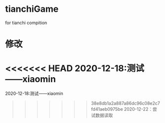 # tianchiGame
for tianchi compition
# 修改
<<<<<<< HEAD
2020-12-18:测试——xiaomin   
=======
2020-12-18:测试——xiaomin 
>>>>>>> 38e8db1a2a887a86dc96c08e2c7fd41aeb0975be
2020-12-22：尝试数据读取


